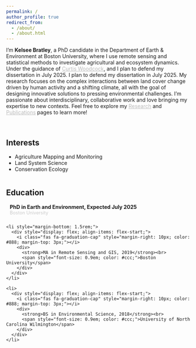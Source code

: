 ```yaml
---
permalink: /
author_profile: true
redirect_from: 
  - /about/
  - /about.html
---
```


  <!-- Updated Intro Text -->
 <p>
 I’m <b>Kelsee Bratley</b>, a PhD candidate in the Department of Earth & Environment at Boston University, where I use remote sensing and statistical methods to investigate agricultural and ecosystem dynamics. Under the guidance of
  <a href="https://scholar.google.com/citations?user=vf8DeC4AAAAJ&hl=en" style="color: #bbb;">
    Curtis Woodcock</a>, and I plan to defend my dissertation in July 2025. I plan to defend my dissertation in July 2025. My research focuses on the complex interactions between land cover change driven by human activity and a shifting climate, all with the goal of designing innovative solutions to pressing environmental challenges. I’m passionate about interdisciplinary, collaborative work and love bringing my expertise to new contexts. Feel free to explore my 
  <a href="/portfolio" style="color: #bbb;">Research</a> and 
  <a href="/publications" style="color: #bbb;">Publications</a> 
  pages to learn more!
</p>

  <!-- Two-Column Layout for Interests / Education -->
<div style="
  display: flex;
  flex-wrap: wrap;
  justify-content: space-between;
  margin-top: 2rem;
">
  <!-- Left Column: Interests -->
  <div style="flex: 1; min-width: 240px; margin-right: 2rem;">
    <h2>Interests</h2>
    <ul>
      <li>Agriculture Mapping and Monitoring</li>
      <li>Land System Science</li>
      <li>Conservation Ecology</li>
    </ul>
  </div>

<!-- Right Column: Education -->
<div style="flex: 1; min-width: 240px;">
  <h2>Education</h2>
  <ul style="list-style: none; padding-left: 0;">
    <li style="margin-bottom: 1.5rem;">
      <div style="display: flex; align-items: flex-start;">
        <i class="fas fa-graduation-cap" style="margin-right: 10px; color: #888; margin-top: 3px;"></i>
        <div>
          <strong>PhD in Earth and Environment, Expected July 2025</strong><br>
          <span style="font-size: 0.9em; color: #ccc;">Boston University</span>
        </div>
      </div>
    </li>

    <li style="margin-bottom: 1.5rem;">
      <div style="display: flex; align-items: flex-start;">
        <i class="fas fa-graduation-cap" style="margin-right: 10px; color: #888; margin-top: 3px;"></i>
        <div>
          <strong>MA in Remote Sensing and GIS, 2019</strong><br>
          <span style="font-size: 0.9em; color: #ccc;">Boston University</span>
        </div>
      </div>
    </li>

    <li>
      <div style="display: flex; align-items: flex-start;">
        <i class="fas fa-graduation-cap" style="margin-right: 10px; color: #888; margin-top: 3px;"></i>
        <div>
          <strong>BS in Environmental Science, 2018</strong><br>
          <span style="font-size: 0.9em; color: #ccc;">University of North Carolina Wilmington</span>
        </div>
      </div>
    </li>
  </ul>
</div>

</div>
<!-- END: Dark Section -->


